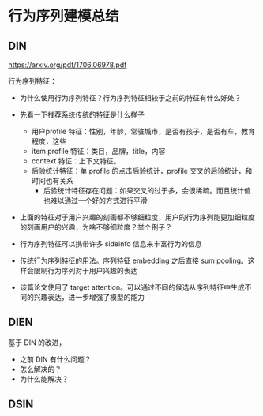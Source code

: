 # 行为序列建模总结



## DIN

https://arxiv.org/pdf/1706.06978.pdf

行为序列特征：

* 为什么使用行为序列特征？行为序列特征相较于之前的特征有什么好处？
* 先看一下推荐系统传统的特征是什么样子
  * 用户profile 特征：性别，年龄，常驻城市，是否有孩子，是否有车，教育程度，这些
  * item profile 特征：类目，品牌，title，内容
  * context 特征：上下文特征。
  * 后验统计特征：单 profile 的点击后验统计，profile 交叉的后验统计，和时间也有关系
    * 后验统计特征存在问题：如果交叉的过于多，会很稀疏。而且统计值也难以通过一个好的方式进行平滑
* 上面的特征对于用户兴趣的刻画都不够细粒度，用户的行为序列能更加细粒度的刻画用户的兴趣，为啥不够细粒度？举个例子？
* 行为序列特征可以携带许多 sideinfo 信息来丰富行为的信息



* 传统行为序列特征的用法。序列特征 embedding 之后直接 sum pooling。这样会限制行为序列对于用户兴趣的表达
* 该篇论文使用了 target attention。可以通过不同的候选从序列特征中生成不同的兴趣表达，进一步增强了模型的能力



## DIEN

基于 DIN 的改进，

* 之前 DIN 有什么问题？
* 怎么解决的？
* 为什么能解决？



## DSIN

